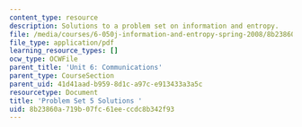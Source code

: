 ```yaml
---
content_type: resource
description: Solutions to a problem set on information and entropy.
file: /media/courses/6-050j-information-and-entropy-spring-2008/8b23860a719b07fc61eeccdc8b342f93_MIT6_050JS08_ps_05_sol.pdf
file_type: application/pdf
learning_resource_types: []
ocw_type: OCWFile
parent_title: 'Unit 6: Communications'
parent_type: CourseSection
parent_uid: 41d41aad-b959-8d1c-a97c-e913433a3a5c
resourcetype: Document
title: 'Problem Set 5 Solutions '
uid: 8b23860a-719b-07fc-61ee-ccdc8b342f93
---
```

